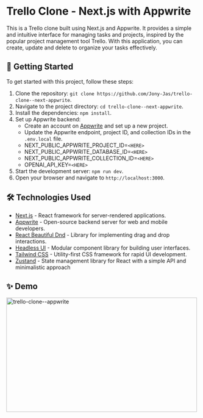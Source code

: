 # Trello Clone - Next.js with Appwrite

This is a Trello clone built using Next.js and Appwrite. It provides a simple and intuitive interface for managing tasks and projects, inspired by the popular project management tool Trello. With this application, you can create, update and delete to organize your tasks effectively.

## 🚀 Getting Started

To get started with this project, follow these steps:

1. Clone the repository: `git clone https://github.com/Jony-Jas/trello-clone--next-appwrite`.
2. Navigate to the project directory: `cd trello-clone--next-appwrite`.
3. Install the dependencies: `npm install`.
4. Set up Appwrite backend:
   - Create an account on [Appwrite](https://appwrite.io) and set up a new project.
   - Update the Appwrite endpoint, project ID, and collection IDs in the `.env.local` file.
   - NEXT_PUBLIC_APPWRITE_PROJECT_ID=`<HERE>`
   - NEXT_PUBLIC_APPWRITE_DATABASE_ID=`<HERE>`
   - NEXT_PUBLIC_APPWRITE_COLLECTION_ID=`<HERE>`
   - OPENAI_API_KEY=`<HERE>`
5. Start the development server: `npm run dev`.
6. Open your browser and navigate to `http://localhost:3000`.

## 🛠️ Technologies Used

- [Next.js](https://nextjs.org) - React framework for server-rendered applications.
- [Appwrite](https://appwrite.io) - Open-source backend server for web and mobile developers.
- [React Beautiful Dnd](https://github.com/atlassian/react-beautiful-dnd) - Library for implementing drag and drop interactions.
- [Headless UI](https://headlessui.com/) - Modular component library for building user interfaces.
- [Tailwind CSS](https://tailwindcss.com/) - Utility-first CSS framework for rapid UI development.
- [Zustand](https://github.com/pmndrs/zustand) - State management library for React with a simple API and minimalistic approach

## ✨ Demo

  <img src="https://github.com/Jony-Jas/trello-clone--next-appwrite/assets/74784363/ebd36f8d-d302-4e3e-8982-e789864d32d5" alt="trello-clone--appwrite" width="500" height="300">




